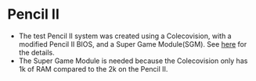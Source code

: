 # Pencil II
* The test Pencil II system was created using a Colecovision, with a modified Pencil II BIOS, and a Super Game Module(SGM). See [here](https://atariage.com/forums/topic/310073-coleco-pencil-2-modification/?do=findComment&comment=4608647) for the details.
* The Super Game Module is needed because the Colecovision only has 1k of RAM compared to the 2k on the Pencil II.
